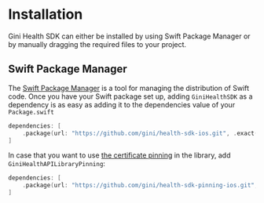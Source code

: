 Installation
=============================

Gini Health SDK can either be installed by using Swift Package Manager or by manually dragging the required files to your project.

## Swift Package Manager

The [Swift Package Manager](https://swift.org/package-manager/)  is a tool for managing the distribution of Swift code.
Once you have your Swift package set up, adding `GiniHealthSDK` as a dependency is as easy as adding it to the dependencies value of your `Package.swift`

```swift
dependencies: [
    .package(url: "https://github.com/gini/health-sdk-ios.git", .exact("4.1.0"))
]
```

In case that you want to use [the certificate pinning](https://www.ssl.com/blogs/what-is-certificate-pinning/#:~:text=Certificate%20pinning%20is%20a%20security,(Transport%20Layer%20Security)%20protocols.) in the library, add `GiniHealthAPILibraryPinning`:
```swift
dependencies: [
    .package(url: "https://github.com/gini/health-sdk-pinning-ios.git", .exact("4.1.0"))
]
```
